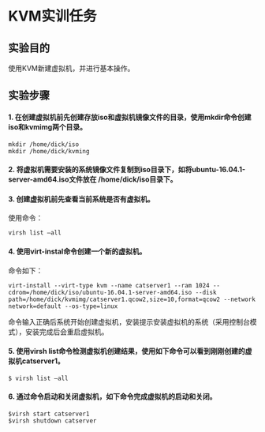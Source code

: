 # KVM实训任务

## 实验目的
使用KVM新建虚拟机，并进行基本操作。

## 实验步骤
#### 1. 在创建虚拟机前先创建存放iso和虚拟机镜像文件的目录，使用mkdir命令创建iso和kvmimg两个目录。 

```
mkdir /home/dick/iso
mkdir /home/dick/kvming
```

#### 2. 将虚拟机需要安装的系统镜像文件复制到iso目录下，如将ubuntu-16.04.1-server-amd64.iso文件放在 /home/dick/iso目录下。

#### 3. 创建虚拟机前先查看当前系统是否有虚拟机。

使用命令：

```
virsh list –all
```

#### 4. 使用virt-instal命令创建一个新的虚拟机。

命令如下：

```
virt-install --virt-type kvm --name catserver1 --ram 1024 --cdrom=/home/dick/iso/ubuntu-16.04.1-server-amd64.iso --disk  path=/home/dick/kvmimg/catserver1.qcow2,size=10,format=qcow2 --network network=default --os-type=linux
```

命令输入正确后系统开始创建虚拟机，安装提示安装虚拟机的系统（采用控制台模式），安装完成后会重启虚拟机。

#### 5. 使用virsh list命令检测虚拟机创建结果，使用如下命令可以看到刚刚创建的虚拟机catserver1。

`$ virsh list –all`

#### 6. 通过命令启动和关闭虚拟机，如下命令完成虚拟机的启动和关闭。

```
$virsh start catserver1
$virsh shutdown catserver
```

